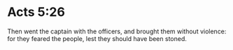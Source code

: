 # Acts 5:26

Then went the captain with the officers, and brought them without violence: for they feared the people, lest they should have been stoned.